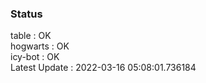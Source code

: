 ### Status


table : OK  
hogwarts : OK  
icy-bot : OK  
Latest Update : 2022-03-16 05:08:01.736184
